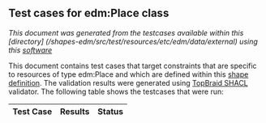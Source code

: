 
## Test cases for edm:Place class
_This document was generated from the testcases available within this [directory] (/shapes-edm/src/test/resources/etc/edm/data/external) using this [software](/shapes-doc)_

This document contains test cases that target constraints that are specific to resources of type edm:Place and which are defined within this [shape definition](/shapes-edm/doc/shapes/Place.md). The validation results were generated using [TopBraid SHACL](http://github.com/TopQuadrant/shacl) validator.  The following table shows the testcases that were run:

| Test Case | Results | Status |
| :--- | ---: | :--: |

